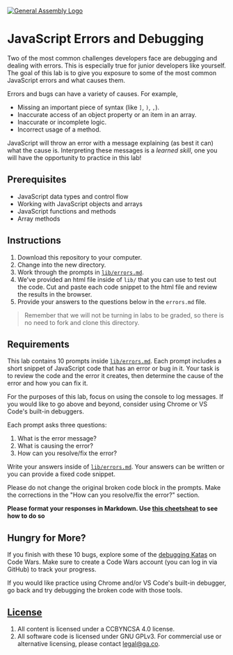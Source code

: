 [![General Assembly Logo](https://camo.githubusercontent.com/1a91b05b8f4d44b5bbfb83abac2b0996d8e26c92/687474703a2f2f692e696d6775722e636f6d2f6b6538555354712e706e67)](https://generalassemb.ly/education/web-development-immersive)

# JavaScript Errors and Debugging

Two of the most common challenges developers face are debugging and dealing with
errors. This is especially true for junior developers like yourself. The goal
of this lab is to give you exposure to some of the most common JavaScript errors
and what causes them.

Errors and bugs can have a variety of causes. For example,

- Missing an important piece of syntax (like `]`, `)`, `,`).
- Inaccurate access of an object property or an item in an array.
- Inaccurate or incomplete logic.
- Incorrect usage of a method.

JavaScript will throw an error with a message explaining (as best it can) what
the cause is. Interpreting these messages is a _learned skill_, one you will have the
opportunity to practice in this lab!

## Prerequisites

- JavaScript data types and control flow
- Working with JavaScript objects and arrays
- JavaScript functions and methods
- Array methods

## Instructions

1. Download this repository to your computer.
1. Change into the new directory.
1. Work through the prompts in [`lib/errors.md`](lib/errors.md).
1. We've provided an html file inside of `lib/` that you can use to test out the
   code. Cut and paste each code snippet to the html file and review the results in the browser.
1. Provide your answers to the questions below in the `errors.md` file.

> Remember that we will not be turning in labs to be graded, so there is no need to fork and clone this directory.

## Requirements

This lab contains 10 prompts inside [`lib/errors.md`](lib/errors.md). Each
prompt includes a short snippet of JavaScript code that has an error or bug in
it. Your task is to review the code and the error it creates, then determine the
cause of the error and how you can fix it.

For the purposes of this lab, focus on using the console to log messages. If you would like to go above and beyond, consider using Chrome or VS Code's built-in debuggers.

Each prompt asks three questions:

1. What is the error message?
1. What is causing the error?
1. How can you resolve/fix the error?

Write your answers inside of [`lib/errors.md`](lib/errors.md). Your answers can
be written or you can provide a fixed code snippet.

Please do not change the original broken code block in the prompts. Make the corrections in the "How can you resolve/fix the error?" section.

**Please format your responses in Markdown. Use [this cheetsheat](https://github.com/adam-p/markdown-here/wiki/Markdown-Here-Cheatsheet) to see how to do so**

## Hungry for More?

If you finish with these 10 bugs, explore some of the [debugging Katas](https://www.codewars.com/kata/search/javascript?q=&r%5B%5D=-8&r%5B%5D=-7&r%5B%5D=-6&tags=Bugs&beta=false) on Code Wars. Make sure to create a Code Wars account (you can log in via GitHub) to track your progress.

If you would like practice using Chrome and/or VS Code's built-in debugger, go back and try debugging the broken code with those tools.

## [License](LICENSE)

1. All content is licensed under a CC­BY­NC­SA 4.0 license.
1. All software code is licensed under GNU GPLv3. For commercial use or
   alternative licensing, please contact legal@ga.co.
